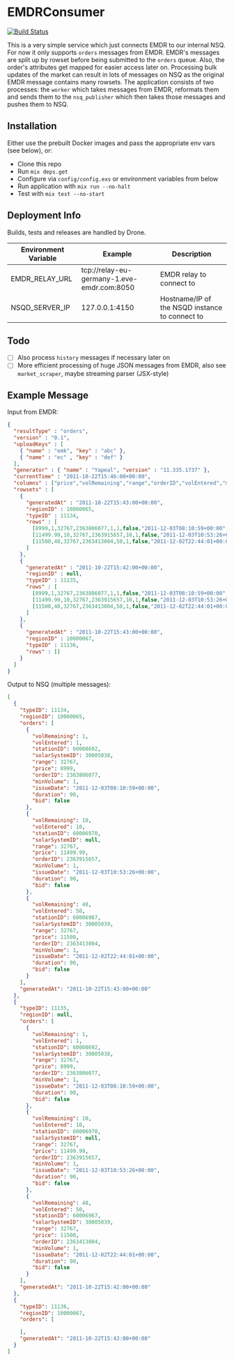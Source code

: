 # EMDRConsumer
[![Build Status](https://drone.element-43.com/api/badges/EVE-Tools/emdr_consumer/status.svg)](https://drone.element-43.com/EVE-Tools/emdr_consumer)

This is a very simple service which just connects EMDR to our internal NSQ. For now it only supports `orders` messages from EMDR. EMDR's messages are split up by rowset before being submitted to the `orders` queue. Also, the order's attributes get mapped for easier access later on. Processing bulk updates of the market can result in lots of messages on NSQ as the original EMDR message contains many rowsets. The application consists of two processes: the `worker` which takes messages from EMDR, reformats them and sends them to the `nsq_publisher` which then takes those messages and pushes them to NSQ.

## Installation
Either use the prebuilt Docker images and pass the appropriate env vars (see below), or:

* Clone this repo
* Run `mix deps.get`
* Configure via `config/config.exs` or environment variables from below
* Run application with `mix run --no-halt`
* Test with `mix test --no-start`

## Deployment Info

Builds, tests and releases are handled by Drone.

Environment Variable | Example | Description
--- | --- | ---
EMDR_RELAY_URL | tcp://relay-eu-germany-1.eve-emdr.com:8050 | EMDR relay to connect to
NSQD_SERVER_IP | 127.0.0.1:4150 | Hostname/IP of the NSQD instance to connect to

## Todo
- [ ] Also process `history` messages if necessary later on
- [ ] More efficient processing of huge JSON messages from EMDR, also see `market_scraper`, maybe streaming parser (JSX-style)

## Example Message

Input from EMDR:
```json
{
  "resultType" : "orders",
  "version" : "0.1",
  "uploadKeys" : [
    { "name" : "emk", "key" : "abc" },
    { "name" : "ec" , "key" : "def" }
  ],
  "generator" : { "name" : "Yapeal", "version" : "11.335.1737" },
  "currentTime" : "2011-10-22T15:46:00+00:00",
  "columns" : ["price","volRemaining","range","orderID","volEntered","minVolume","bid","issueDate","duration","stationID","solarSystemID"],
  "rowsets" : [
    {
      "generatedAt" : "2011-10-22T15:43:00+00:00",
      "regionID" : 10000065,
      "typeID" : 11134,
      "rows" : [
        [8999,1,32767,2363806077,1,1,false,"2011-12-03T08:10:59+00:00",90,60008692,30005038],
        [11499.99,10,32767,2363915657,10,1,false,"2011-12-03T10:53:26+00:00",90,60006970,null],
        [11500,48,32767,2363413004,50,1,false,"2011-12-02T22:44:01+00:00",90,60006967,30005039]
      ]
    },
    {
      "generatedAt" : "2011-10-22T15:42:00+00:00",
      "regionID" : null,
      "typeID" : 11135,
      "rows" : [
        [8999,1,32767,2363806077,1,1,false,"2011-12-03T08:10:59+00:00",90,60008692,30005038],
        [11499.99,10,32767,2363915657,10,1,false,"2011-12-03T10:53:26+00:00",90,60006970,null],
        [11500,48,32767,2363413004,50,1,false,"2011-12-02T22:44:01+00:00",90,60006967,30005039]
      ]
    },
    {
      "generatedAt" : "2011-10-22T15:43:00+00:00",
      "regionID" : 10000067,
      "typeID" : 11136,
      "rows" : []
    }
  ]
}
```

Output to NSQ (multiple messages):
```json
[
  {
    "typeID": 11134,
    "regionID": 10000065,
    "orders": [
      {
        "volRemaining": 1,
        "volEntered": 1,
        "stationID": 60008692,
        "solarSystemID": 30005038,
        "range": 32767,
        "price": 8999,
        "orderID": 2363806077,
        "minVolume": 1,
        "issueDate": "2011-12-03T08:10:59+00:00",
        "duration": 90,
        "bid": false
      },
      {
        "volRemaining": 10,
        "volEntered": 10,
        "stationID": 60006970,
        "solarSystemID": null,
        "range": 32767,
        "price": 11499.99,
        "orderID": 2363915657,
        "minVolume": 1,
        "issueDate": "2011-12-03T10:53:26+00:00",
        "duration": 90,
        "bid": false
      },
      {
        "volRemaining": 48,
        "volEntered": 50,
        "stationID": 60006967,
        "solarSystemID": 30005039,
        "range": 32767,
        "price": 11500,
        "orderID": 2363413004,
        "minVolume": 1,
        "issueDate": "2011-12-02T22:44:01+00:00",
        "duration": 90,
        "bid": false
      }
    ],
    "generatedAt": "2011-10-22T15:43:00+00:00"
  },
  {
    "typeID": 11135,
    "regionID": null,
    "orders": [
      {
        "volRemaining": 1,
        "volEntered": 1,
        "stationID": 60008692,
        "solarSystemID": 30005038,
        "range": 32767,
        "price": 8999,
        "orderID": 2363806077,
        "minVolume": 1,
        "issueDate": "2011-12-03T08:10:59+00:00",
        "duration": 90,
        "bid": false
      },
      {
        "volRemaining": 10,
        "volEntered": 10,
        "stationID": 60006970,
        "solarSystemID": null,
        "range": 32767,
        "price": 11499.99,
        "orderID": 2363915657,
        "minVolume": 1,
        "issueDate": "2011-12-03T10:53:26+00:00",
        "duration": 90,
        "bid": false
      },
      {
        "volRemaining": 48,
        "volEntered": 50,
        "stationID": 60006967,
        "solarSystemID": 30005039,
        "range": 32767,
        "price": 11500,
        "orderID": 2363413004,
        "minVolume": 1,
        "issueDate": "2011-12-02T22:44:01+00:00",
        "duration": 90,
        "bid": false
      }
    ],
    "generatedAt": "2011-10-22T15:42:00+00:00"
  },
  {
    "typeID": 11136,
    "regionID": 10000067,
    "orders": [

    ],
    "generatedAt": "2011-10-22T15:43:00+00:00"
  }
]
```
